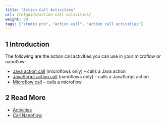 ```yaml
---
title: "Action Call Activities"
url: /refguide/action-call-activities/
weight: 30
tags: ["studio pro", "action call", "action call activities"]
---
```


## 1 Introduction

The following are the action call activities you can use in your microflow or nanoflow:

* [Java action call](/refguide/java-action-call/) (microflows only) – calls a Java action
* [JavaScript action call](/refguide/javascript-action-call/) (nanoflows only) – calls a JavaScript action
* [Microflow call](/refguide/microflow-call/) – calls a microflow

## 2 Read More

* [Activities](/refguide/activities/)
* [Call Nanoflow](/refguide/nanoflow-call/)
